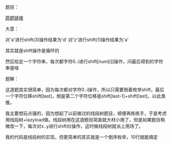 题目：

[原题链接](https://leetcode-cn.com/contest/weekly-contest-88/problems/shifting-letters/)

大意：

对'a'进行shift(3)操作结果为'd'
对'z'进行shift(1)操作结果为'a'

其实就是shift操作是循环的

然后给定一个字符串，每次都字符0..i进行shift[num[i]]操作，问最后得到的字符串是啥

题解：

这道题其实很简单，因为每次都对字符0..i操作，所以只需要倒着枚举shift，最后一个字符位移shift[last]，倒是第二个字符位移是shift[last-1]+shift[last]，以此类推。

我主要想玩点骚的，因为想起了以前做过的线段树题目，顺便再练练手，于是考虑用线段树+lazyload做。线段树用在这道题目简直就大材小用了，但是如果题目稍微改一下，每次对x..y进行shift(t)操作，这时候线段树就派上用场了。

我的代码是线段树的实现，但更简单的其实就是一个倒序枚举，10行就能搞定